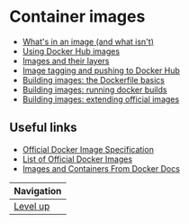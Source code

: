 # Container images #

* [What's in an image (and what isn't)](what-is-in-an-image/README.md)
* [Using Docker Hub images](using-docker-hub-images/README.md)
* [Images and their layers](images-and-their-layers/README.md)
* [Image tagging and pushing to Docker Hub](image-tagging-and-pushing/README.md)
* [Building images: the Dockerfile basics](dockerfile-basics/README.md)
* [Building images: running docker builds](running-docker-builds/README.md)
* [Building images: extending official images](extend-official-images/README.md)

## Useful links ##

* [Official Docker Image Specification](https://github.com/moby/moby/blob/master/image/spec/v1.md)
* [List of Official Docker Images](https://github.com/docker-library/official-images/tree/master/library)
* [Images and Containers From Docker Docs](https://docs.docker.com/engine/userguide/storagedriver/imagesandcontainers/)

| Navigation               |
| ------------------------ |
| [Level up](../README.md) |
